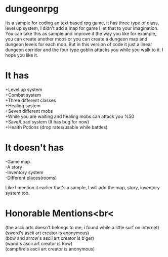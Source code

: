 # dungeonrpg
Its a sample for coding an text based rpg game, it has three type of class, level up system, I didn't add a map for game I let that to your imagination. You can take this as sample and improve it the way you like for example, you can create another mobs or you can create a dungeon map and dungeon levels for each mob. But in this version of code it just a linear dungeon corridor and the four type goblin attacks you while you walk to it. I hope you like it.

# It has<br>
+Level up system<br>
+Combat system<br>
+Three different classes<br>
+Healing system<br>
+Seven different mobs<br>
+While you are waiting and healing mobs can attack you %50<br>
+Save/Load system (It has bug for now)<br>
+Health Potions (drop rates/usable while battles)<br>
#  It doesn't has<br>
-Game map<br>
-A story<br>
-Inventory system<br>
-Different places(rooms)<br>

Like I mention it earlier that's a sample, I will add the map, story, inventory system too.

# Honorable Mentions<br<
(the ascii arts doesn't belongs to me, i found while a little surf on internet)<br>
(sword's ascii art creator is anonymous)<br>
(bow and arrow's ascii art creator is b'ger)<br>
(wand's ascii art creator is Row)<br>
(campfire's ascii art creator is anonymous)<br>
